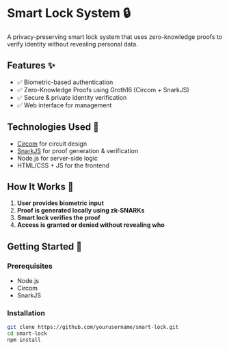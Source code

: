 # Smart Lock System 🔒

A privacy-preserving smart lock system that uses zero-knowledge proofs to verify identity without revealing personal data.

## Features ✨

- ✅ Biometric-based authentication
- ✅ Zero-Knowledge Proofs using Groth16 (Circom + SnarkJS)
- ✅ Secure & private identity verification
- ✅ Web interface for management

## Technologies Used 🧰

- [Circom](https://docs.circom.io/) for circuit design
- [SnarkJS](https://github.com/iden3/snarkjs) for proof generation & verification
- Node.js for server-side logic
- HTML/CSS + JS for the frontend

## How It Works 🔁

1. **User provides biometric input**
2. **Proof is generated locally using zk-SNARKs**
3. **Smart lock verifies the proof**
4. **Access is granted or denied without revealing who**

## Getting Started 🚀

### Prerequisites

- Node.js
- Circom
- SnarkJS

### Installation

```bash
git clone https://github.com/yourusername/smart-lock.git
cd smart-lock
npm install
